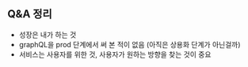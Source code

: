 ## Q&A 정리

- 성장은 내가 하는 것
- graphQL을 prod 단계에서 써 본 적이 없음 (아직은 상용화 단계가 아닌걸까)
- 서비스는 사용자를 위한 것, 사용자가 원하는 방향을 찾는 것이 중요

##
